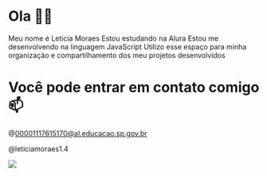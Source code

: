 # Ola 👋🏻
Meu nome é Leticia Moraes
Estou estudando na Alura
Estou me desenvolvendo na linguagem JavaScript
Utilizo esse espaço para minha organização e compartilhamento dos meu projetos desenvolvidos

# Você pode entrar em contato comigo 📫
@00001117615170@al.educacao.sp.gov.br

@leticiamoraes1.4





![](https://media1.tenor.com/m/f3DQYJQ5HacAAAAd/cat-black-cat.gif)


